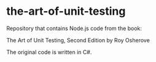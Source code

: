 # the-art-of-unit-testing

Repository that contains Node.js code from the book:

The Art of Unit Testing, Second Edition
by Roy Osherove

The original code is written in C#.
